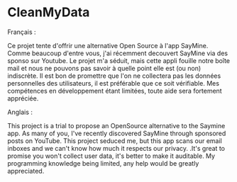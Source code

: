 # CleanMyData
 
Français :

Ce projet tente d'offrir une alternative Open Source à l'app SayMine.
Comme beaucoup d'entre vous, j'ai récemment decouvert SayMine via des sponso sur Youtube. Le projet m'a séduit, mais cette appli fouille notre boîte mail et nous ne pouvons pas savoir à quelle point elle est (ou non) indiscrète.
Il est bon de promettre que l'on ne collectera pas les données personnelles des utilisateurs, il est préférable que ce soit vérifiable.
Mes compétences en développement étant limitées, toute aide sera fortement appréciée.

Anglais :

This project is a trial to propose an OpenSource alternative to the Saymine app.
As many of you, I've recently discovered SayMine through sponsored posts on YouTube. This project seduced me, but this app scans our email inboxes and we can't know how much it respects our privacy.
.It's great to promise you won't collect user data, it's better to make it auditable.
My programming knowledge being limited, any help would be greatly appreciated.